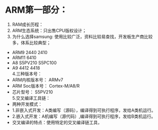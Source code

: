 #  ARM第一部分： 
  1. RAM成长历程：  
  2. ARM生态系统：只出售CPU版权设计；  
  3. 为什么选择samsung: 使用比较广泛，资料比较易查找，开发板生产商比较多，体系比较典型；  
  - ARM9    2440   2410  
  - ARM11   6410    
  - A8      S5PV210  S5PC100  
  - A9      4412   4418     
  4.三种版本号：  
  - ARM内核版本号：  ARMv7    
  - ARM Soc版本号：  Cortex-M/A8/R  
  - 芯片型号：       S5PV210     
  5.交叉编译工具链：  
  - 两种开发模式：  
  - 1.非嵌入式开发：A类编写（源码），编译得到可执行程序，发给A类机运行。  
  - 2.嵌入式开发：A机编写（源代码）,编译得到可执行程序，发给B类机运行。  
  - 交叉编译的特点：使用特定的交叉编译链工具，

